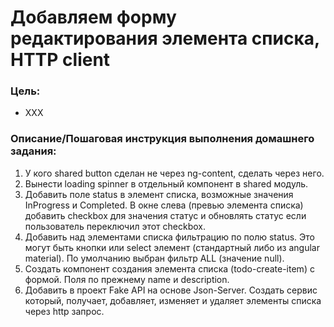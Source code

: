 # Добавляем форму  редактирования элемента списка, HTTP client

### Цель:

* XXX

### Описание/Пошаговая инструкция выполнения домашнего задания:

1. У кого shared button сделан не через ng-content, сделать через него.
2. Вынести loading spinner в отдельный компонент в shared модуль.
3. Добавить поле status в элемент списка, возможные значения InProgress и Completed. В окне слева (превью элемента
   списка) добавить checkbox для значения статус и обновлять статус если пользователь переключил этот checkbox.
4. Добавить над элементами списка фильтрацию по полю status. Это могут быть кнопки или select элемент (стандартный либо
   из angular material). По умолчанию выбран фильтр ALL (значение null).
5. Создать компонент создания элемента списка (todo-create-item) с формой. Поля по прежнему name и description.
6. Добавить в проект Fake API на основе Json-Server. Создать сервис который, получает, добавляет, изменяет и удаляет
   элементы списка через http запрос.
